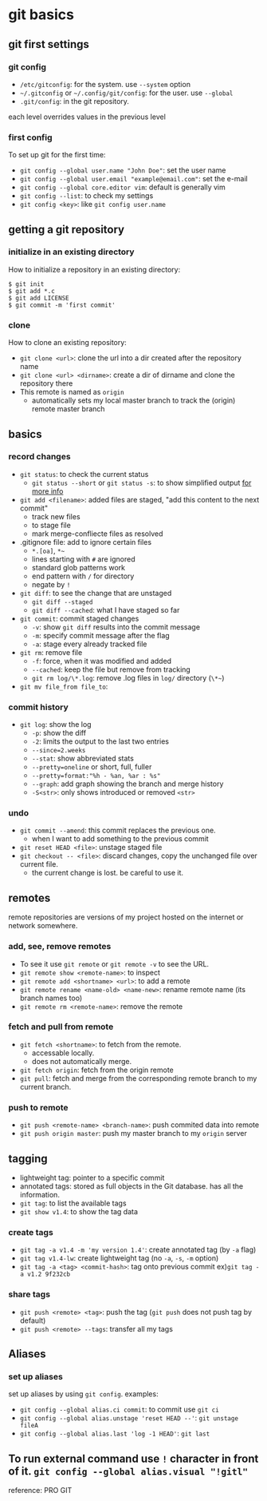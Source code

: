 # git basics

## git first settings

### git config
* `/etc/gitconfig`: for the system. use `--system` option
* `~/.gitconfig` or `~/.config/git/config`: for the user. use `--global`
* `.git/config`: in the git repository.

each level overrides values in the previous level


### first config
To set up git for the first time:
* `git config --global user.name "John Doe"`: set the user name
* `git config --global user.email "example@email.com"`: set the e-mail
* `git config --global core.editor vim`: default is generally vim
* `git config --list`: to check my settings
* `git config <key>`: like `git config user.name`




## getting a git repository

### initialize in an existing directory
How to initialize a repository in an existing directory:
```shell
$ git init
$ git add *.c
$ git add LICENSE
$ git commit -m 'first commit'
```

### clone
How to clone an existing repository: 
* `git clone <url>`: clone the url into a dir created after the repository name
* `git clone <url> <dirname>`: create a dir of dirname and clone the repository there
* This remote is named as `origin`
    * automatically sets my local master branch to track the (origin) remote master branch




## basics

### record changes
* `git status`: to check the current status
    * `git status --short` or `git status -s`: to show simplified output
        [for more info](status_options.md)
* `git add <filename>`: added files are staged, "add this content to the next commit"
    * track new files
    * to stage file
    * mark merge-confliecte files as resolved
* .gitignore file: add to ignore certain files
    * `*.[oa]`, `*~`
    * lines starting with `#` are ignored
    * standard glob patterns work
    * end pattern with `/` for directory
    * negate by `!`
* `git diff`: to see the change that are unstaged
    * `git diff --staged`
    * `git diff --cached`: what I have staged so far
* `git commit`: commit staged changes
    * `-v`: show `git diff` results into the commit message
    * `-m`: specify commit message after the flag
    * `-a`: stage every already tracked file
* `git rm`: remove file
    * `-f`: force, when it was modified and added
    * `--cached`: keep the file but remove from tracking
    * `git rm log/\*.log`: remove .log files in `log/` directory (`\*~`)
* `git mv file_from file_to`:


### commit history

* `git log`: show the log
    * `-p`: show the diff
    * `-2`: limits the output to the last two entries
    * `--since=2.weeks` 
    * `--stat`: show abbreviated stats
    * `--pretty=oneline` or short, full, fuller
    * `--pretty=format:"%h - %an, %ar : %s"`
    * `--graph`: add graph showing the branch and merge history
    * `-S<str>`: only shows introduced or removed `<str>`


### undo

* `git commit --amend`: this commit replaces the previous one. 
    * when I want to add something to the previous commit
* `git reset HEAD <file>`: unstage staged file
* `git checkout -- <file>`: discard changes, copy the unchanged file over current file.
    * the current change is lost. be careful to use it.




## remotes
remote repositories are versions of my project hosted on the internet or network somewhere.

### add, see, remove remotes
* To see it use `git remote` or `git remote -v` to see the URL.
* `git remote show <remote-name>`: to inspect
* `git remote add <shortname> <url>`: to add a remote
* `git remote rename <name-old> <name-new>`: rename remote name (its branch names too)
* `git remote rm <remote-name>`: remove the remote


### fetch and pull from remote
* `git fetch <shortname>`: to fetch from the remote. 
    * accessable locally.
    * does not automatically merge.
* `git fetch origin`: fetch from the origin remote
* `git pull`: fetch and merge from the corresponding remote branch to my current branch.


### push to remote
* `git push <remote-name> <branch-name>`: push commited data into remote
* `git push origin master`: push my master branch to my `origin` server




## tagging
* lightweight tag: pointer to a specific commit
* annotated tags: stored as full objects in the Git database. has all the information.
* `git tag`: to list the available tags
* `git show v1.4`: to show the tag data

### create tags
* `git tag -a v1.4 -m 'my version 1.4'`: create annotated tag (by `-a` flag)
* `git tag v1.4-lw`: create lightweight tag (no `-a`, `-s`, `-m` option)
* `git tag -a <tag> <commit-hash>`: tag onto previous commit ex)`git tag -a v1.2 9f232cb`


### share tags
* `git push <remote> <tag>`: push the tag (`git push` does not push tag by default)
* `git push <remote> --tags`: transfer all my tags




## Aliases

### set up aliases
set up aliases by using `git config`.
examples:
* `git config --global alias.ci commit`: to commit use `git ci` 
* `git config --global alias.unstage 'reset HEAD --'`: `git unstage fileA`
* `git config --global alias.last 'log -1 HEAD'`: `git last`

To run external command use `!` character in front of it.
`git config --global alias.visual "!gitl"`
---------------
reference: PRO GIT
